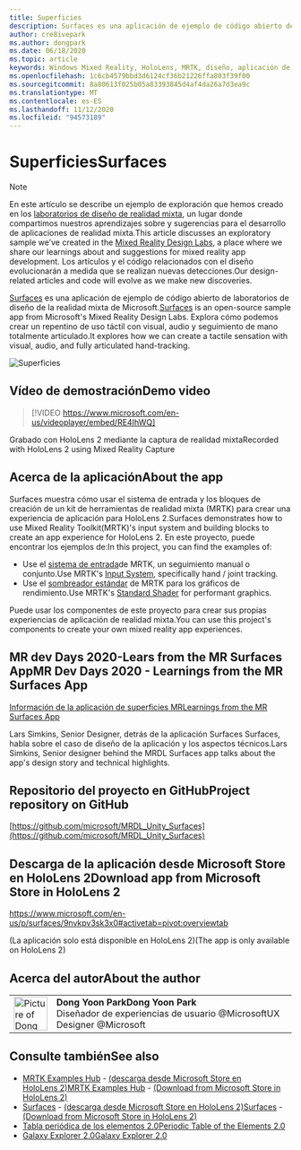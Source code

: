 ```yaml
---
title: Superficies
description: Surfaces es una aplicación de ejemplo de código abierto de laboratorios de diseño de la realidad mixta de Microsoft. Explora cómo podemos crear un repentino de uso táctil con visual, audio y seguimiento de mano totalmente articulado.
author: cre8ivepark
ms.author: dongpark
ms.date: 06/18/2020
ms.topic: article
keywords: Windows Mixed Reality, HoloLens, MRTK, diseño, aplicación de ejemplo, controles
ms.openlocfilehash: 1c6cb4579bbd3d6124cf36b21226ffa803f39f00
ms.sourcegitcommit: 8a80613f025b05a83393845d4af4da26a7d3ea9c
ms.translationtype: MT
ms.contentlocale: es-ES
ms.lasthandoff: 11/12/2020
ms.locfileid: "94573189"
---
```

# <a name="surfaces"></a><span data-ttu-id="6ef30-105">Superficies</span><span class="sxs-lookup"><span data-stu-id="6ef30-105">Surfaces</span></span>

>[!NOTE]
><span data-ttu-id="6ef30-106">En este artículo se describe un ejemplo de exploración que hemos creado en los [laboratorios de diseño de realidad mixta](https://github.com/Microsoft/MRDesignLabs_Unity), un lugar donde compartimos nuestros aprendizajes sobre y sugerencias para el desarrollo de aplicaciones de realidad mixta.</span><span class="sxs-lookup"><span data-stu-id="6ef30-106">This article discusses an exploratory sample we’ve created in the [Mixed Reality Design Labs](https://github.com/Microsoft/MRDesignLabs_Unity), a place where we share our learnings about and suggestions for mixed reality app development.</span></span> <span data-ttu-id="6ef30-107">Los artículos y el código relacionados con el diseño evolucionarán a medida que se realizan nuevas detecciones.</span><span class="sxs-lookup"><span data-stu-id="6ef30-107">Our design-related articles and code will evolve as we make new discoveries.</span></span>

<span data-ttu-id="6ef30-108">[Surfaces](https://github.com/microsoft/MRDL_Unity_Surfaces)  es una aplicación de ejemplo de código abierto de laboratorios de diseño de la realidad mixta de Microsoft.</span><span class="sxs-lookup"><span data-stu-id="6ef30-108">[Surfaces](https://github.com/microsoft/MRDL_Unity_Surfaces)  is an open-source sample app from Microsoft's Mixed Reality Design Labs.</span></span> <span data-ttu-id="6ef30-109">Explora cómo podemos crear un repentino de uso táctil con visual, audio y seguimiento de mano totalmente articulado.</span><span class="sxs-lookup"><span data-stu-id="6ef30-109">It explores how we can create a tactile sensation with visual, audio, and fully articulated hand-tracking.</span></span>

![Superficies](images/MRDL_Surfaces_1.jpg)

## <a name="demo-video"></a><span data-ttu-id="6ef30-111">Vídeo de demostración</span><span class="sxs-lookup"><span data-stu-id="6ef30-111">Demo video</span></span> 
> [!VIDEO https://www.microsoft.com/en-us/videoplayer/embed/RE4IhWQ]

<span data-ttu-id="6ef30-112">Grabado con HoloLens 2 mediante la captura de realidad mixta</span><span class="sxs-lookup"><span data-stu-id="6ef30-112">Recorded with HoloLens 2 using Mixed Reality Capture</span></span>

## <a name="about-the-app"></a><span data-ttu-id="6ef30-113">Acerca de la aplicación</span><span class="sxs-lookup"><span data-stu-id="6ef30-113">About the app</span></span>
<span data-ttu-id="6ef30-114">Surfaces muestra cómo usar el sistema de entrada y los bloques de creación de un kit de herramientas de realidad mixta (MRTK) para crear una experiencia de aplicación para HoloLens 2.</span><span class="sxs-lookup"><span data-stu-id="6ef30-114">Surfaces demonstrates how to use Mixed Reality Toolkit(MRTK)'s input system and building blocks to create an app experience for HoloLens 2.</span></span> <span data-ttu-id="6ef30-115">En este proyecto, puede encontrar los ejemplos de:</span><span class="sxs-lookup"><span data-stu-id="6ef30-115">In this project, you can find the examples of:</span></span>
- <span data-ttu-id="6ef30-116">Use el [sistema de entrada](https://microsoft.github.io/MixedRealityToolkit-Unity/Documentation/Input/Overview.html)de MRTK, un seguimiento manual o conjunto.</span><span class="sxs-lookup"><span data-stu-id="6ef30-116">Use MRTK's [Input System](https://microsoft.github.io/MixedRealityToolkit-Unity/Documentation/Input/Overview.html), specifically hand / joint tracking.</span></span>
- <span data-ttu-id="6ef30-117">Use el [sombreador estándar](https://microsoft.github.io/MixedRealityToolkit-Unity/Documentation/README_MRTKStandardShader.html) de MRTK para los gráficos de rendimiento.</span><span class="sxs-lookup"><span data-stu-id="6ef30-117">Use MRTK's [Standard Shader](https://microsoft.github.io/MixedRealityToolkit-Unity/Documentation/README_MRTKStandardShader.html) for performant graphics.</span></span>

<span data-ttu-id="6ef30-118">Puede usar los componentes de este proyecto para crear sus propias experiencias de aplicación de realidad mixta.</span><span class="sxs-lookup"><span data-stu-id="6ef30-118">You can use this project's components to create your own mixed reality app experiences.</span></span>

## <a name="mr-dev-days-2020---learnings-from-the-mr-surfaces-app"></a><span data-ttu-id="6ef30-119">MR dev Days 2020-Lears from the MR Surfaces App</span><span class="sxs-lookup"><span data-stu-id="6ef30-119">MR Dev Days 2020 - Learnings from the MR Surfaces App</span></span>
[<span data-ttu-id="6ef30-120">Información de la aplicación de superficies MR</span><span class="sxs-lookup"><span data-stu-id="6ef30-120">Learnings from the MR Surfaces App</span></span>](https://channel9.msdn.com/Shows/Docs-Mixed-Reality/Learnings-from-the-MR-Surfaces-App)

<span data-ttu-id="6ef30-121">Lars Simkins, Senior Designer, detrás de la aplicación Surfaces Surfaces, habla sobre el caso de diseño de la aplicación y los aspectos técnicos.</span><span class="sxs-lookup"><span data-stu-id="6ef30-121">Lars Simkins, Senior designer behind the MRDL Surfaces app talks about the app's design story and technical highlights.</span></span>

## <a name="project-repository-on-github"></a><span data-ttu-id="6ef30-122">Repositorio del proyecto en GitHub</span><span class="sxs-lookup"><span data-stu-id="6ef30-122">Project repository on GitHub</span></span>
[https://github.com/microsoft/MRDL_Unity_Surfaces](https://github.com/microsoft/MRDL_Unity_Surfaces)

## <a name="download-app-from-microsoft-store-in-hololens-2"></a><span data-ttu-id="6ef30-123">Descarga de la aplicación desde Microsoft Store en HoloLens 2</span><span class="sxs-lookup"><span data-stu-id="6ef30-123">Download app from Microsoft Store in HoloLens 2</span></span>
https://www.microsoft.com/en-us/p/surfaces/9nvkpv3sk3x0#activetab=pivot:overviewtab

<span data-ttu-id="6ef30-124">(La aplicación solo está disponible en HoloLens 2)</span><span class="sxs-lookup"><span data-stu-id="6ef30-124">(The app is only available on HoloLens 2)</span></span>

## <a name="about-the-author"></a><span data-ttu-id="6ef30-125">Acerca del autor</span><span class="sxs-lookup"><span data-stu-id="6ef30-125">About the author</span></span>

<table style="border-collapse:collapse" padding-left="0px">
<tr>
<td style="border-style: none" width="60px"><img alt="Picture of Dong Yoon Park" width="60" height="60" src="images/dongyoonpark.jpg"></td>
<td style="border-style: none"><span data-ttu-id="6ef30-126"><b>Dong Yoon Park</b></span><span class="sxs-lookup"><span data-stu-id="6ef30-126"><b>Dong Yoon Park</b></span></span><br><span data-ttu-id="6ef30-127">Diseñador de experiencias de usuario @Microsoft</span><span class="sxs-lookup"><span data-stu-id="6ef30-127">UX Designer @Microsoft</span></span></td>
</tr>
</table>

## <a name="see-also"></a><span data-ttu-id="6ef30-128">Consulte también</span><span class="sxs-lookup"><span data-stu-id="6ef30-128">See also</span></span>

* <span data-ttu-id="6ef30-129">[MRTK Examples Hub](https://microsoft.github.io/MixedRealityToolkit-Unity/Documentation/README_ExampleHub.html) - [(descarga desde Microsoft Store en HoloLens 2)](https://www.microsoft.com/en-us/p/mrtk-examples-hub/9mv8c39l2sj4)</span><span class="sxs-lookup"><span data-stu-id="6ef30-129">[MRTK Examples Hub](https://microsoft.github.io/MixedRealityToolkit-Unity/Documentation/README_ExampleHub.html) - [(Download from Microsoft Store in HoloLens 2)](https://www.microsoft.com/en-us/p/mrtk-examples-hub/9mv8c39l2sj4)</span></span>
* <span data-ttu-id="6ef30-130">[Surfaces](sampleapp-surfaces.md) - [(descarga desde Microsoft Store en HoloLens 2)](https://www.microsoft.com/en-us/p/surfaces/9nvkpv3sk3x0)</span><span class="sxs-lookup"><span data-stu-id="6ef30-130">[Surfaces](sampleapp-surfaces.md) - [(Download from Microsoft Store in HoloLens 2)](https://www.microsoft.com/en-us/p/surfaces/9nvkpv3sk3x0)</span></span>
* [<span data-ttu-id="6ef30-131">Tabla periódica de los elementos 2.0</span><span class="sxs-lookup"><span data-stu-id="6ef30-131">Periodic Table of the Elements 2.0</span></span>](https://medium.com/@dongyoonpark/bringing-the-periodic-table-of-the-elements-app-to-hololens-2-with-mrtk-v2-a6e3d8362158)
* [<span data-ttu-id="6ef30-132">Galaxy Explorer 2.0</span><span class="sxs-lookup"><span data-stu-id="6ef30-132">Galaxy Explorer 2.0</span></span>](galaxy-explorer-update.md)

